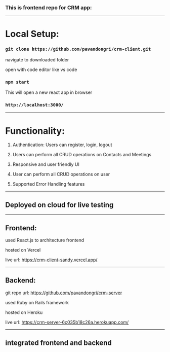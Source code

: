 ### This is frontend repo for CRM app:

_________________________________________________________________

# Local Setup:

### `git clone https://github.com/pavandongri/crm-client.git`

navigate to downloaded folder

open with code editor like vs code

### `npm start`

This will open a new react app in browser

### `http://localhost:3000/`

_________________________________________________________________

# Functionality:

1) Authentication: Users can register, login, logout

2) Users can perform all CRUD operations on Contacts and Meetings

3) Responsive and user friendly UI

4) User can perform all CRUD operations on user

5) Supported Error Handling features

_________________________________________________________________

## Deployed on cloud for live testing
_________________________________________________________________

## Frontend: 

used React.js to architecture frontend

hosted on Vercel

live url: https://crm-client-sandy.vercel.app/

_________________________________________________________________

## Backend:

git repo url: https://github.com/pavandongri/crm-server

used Ruby on Rails framework

hosted on Heroku 

live url: https://crm-server-6c035b18c26a.herokuapp.com/

_________________________________________________________________

## integrated frontend and backend 
